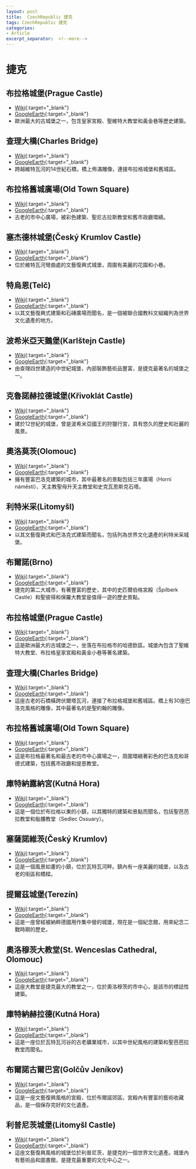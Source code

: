 ```yaml
---
layout: post
title:  CzechRepublic 捷克
tags: CzechRepublic 捷克 
categories:
- Article
excerpt_separator:  <!--more-->
---
```

# 捷克
## 布拉格城堡(Prague Castle)
- [Wiki](https://zh.wikipedia.org/wiki/布拉格城堡 "Wiki"){:target="_blank"} 
- [GoogleEarth](https://earth.google.com/web/search/Prague+Castle "GoogleEarth"){:target="_blank"} 
- 歐洲最大的古城堡之一，包含皇家宮殿、聖維特大教堂和黃金巷等歷史建築。

## 查理大橋(Charles Bridge)
- [Wiki](https://zh.wikipedia.org/wiki/查理大橋 "Wiki"){:target="_blank"} 
- [GoogleEarth](https://earth.google.com/web/search/Charles+Bridge "GoogleEarth"){:target="_blank"} 
- 跨越維特瓦河的14世紀石橋，橋上佈滿雕像，連接布拉格城堡和舊城區。

## 布拉格舊城廣場(Old Town Square)
- [Wiki](https://zh.wikipedia.org/wiki/布拉格舊城廣場 "Wiki"){:target="_blank"} 
- [GoogleEarth](https://earth.google.com/web/search/Old+Town+Square "GoogleEarth"){:target="_blank"} 
- 古老的市中心廣場，被彩色建築、聖尼古拉斯教堂和舊市政廳環繞。

## 塞杰德林城堡(Český Krumlov Castle)
- [Wiki](https://zh.wikipedia.org/wiki/塞杰德林城堡 "Wiki"){:target="_blank"} 
- [GoogleEarth](https://earth.google.com/web/search/Český+Krumlov+Castle "GoogleEarth"){:target="_blank"} 
- 位於維特瓦河彎曲處的文藝復興式城堡，周圍有美麗的花園和小巷。

## 特烏恩(Telč)
- [Wiki](https://zh.wikipedia.org/wiki/特烏恩 "Wiki"){:target="_blank"} 
- [GoogleEarth](https://earth.google.com/web/search/Telč "GoogleEarth"){:target="_blank"} 
- 以其文藝復興式建築和石磚廣場而聞名，是一個被聯合國教科文組織列為世界文化遺產的地方。

## 波希米亞天鵝堡(Karlštejn Castle)
- [Wiki](https://zh.wikipedia.org/wiki/波希米亞天鵝堡 "Wiki"){:target="_blank"} 
- [GoogleEarth](https://earth.google.com/web/search/Karlštejn+Castle "GoogleEarth"){:target="_blank"} 
- 由查理四世建造的中世紀城堡，內部裝飾藝術品豐富，是捷克最著名的城堡之一。

## 克魯諾赫拉德城堡(Křivoklát Castle)
- [Wiki](https://zh.wikipedia.org/wiki/克魯諾赫拉德城堡 "Wiki"){:target="_blank"} 
- [GoogleEarth](https://earth.google.com/web/search/Křivoklát+Castle "GoogleEarth"){:target="_blank"} 
- 建於12世紀的城堡，曾是波希米亞國王的狩獵行宮，具有悠久的歷史和壯麗的風景。

## 奧洛莫茨(Olomouc)
- [Wiki](https://zh.wikipedia.org/wiki/奧洛莫茨 "Wiki"){:target="_blank"} 
- [GoogleEarth](https://earth.google.com/web/search/Olomouc "GoogleEarth"){:target="_blank"} 
- 擁有豐富巴洛克建築的城市，其中最著名的景點包括三年廣場（Horní náměstí）、天主教聖母升天主教堂和史克瓦恩斯克石塔。

## 利特米采(Litomyšl)
- [Wiki](https://zh.wikipedia.org/wiki/利特米采 "Wiki"){:target="_blank"} 
- [GoogleEarth](https://earth.google.com/web/search/Litomyšl "GoogleEarth"){:target="_blank"} 
- 以其文藝復興式和巴洛克式建築而聞名，包括列為世界文化遺產的利特米采城堡。

## 布爾諾(Brno)
- [Wiki](https://zh.wikipedia.org/wiki/布爾諾 "Wiki"){:target="_blank"} 
- [GoogleEarth](https://earth.google.com/web/search/Brno "GoogleEarth"){:target="_blank"} 
- 捷克的第二大城市，有著豐富的歷史，其中的史匹爾伯格宮殿（Špilberk Castle）和聖彼得和保羅大教堂是值得一遊的歷史景點。

## 布拉格城堡(Prague Castle)
- [Wiki](https://zh.wikipedia.org/wiki/布拉格城堡 "Wiki"){:target="_blank"} 
- [GoogleEarth](https://earth.google.com/web/search/Prague+Castle "GoogleEarth"){:target="_blank"} 
- 這是歐洲最大的古城堡之一，坐落在布拉格市的哈德欽區。城堡內包含了聖維特大教堂、布拉格皇家宮殿和黃金小巷等著名建築。

## 查理大橋(Charles Bridge)
- [Wiki](https://zh.wikipedia.org/wiki/查理大橋 "Wiki"){:target="_blank"} 
- [GoogleEarth](https://earth.google.com/web/search/Charles+Bridge "GoogleEarth"){:target="_blank"} 
- 這座古老的石橋橫跨伏爾塔瓦河，連接了布拉格城堡和舊城區。橋上有30座巴洛克風格的雕像，其中最著名的是聖約翰的雕像。

## 布拉格舊城廣場(Old Town Square)
- [Wiki](https://zh.wikipedia.org/wiki/布拉格舊城廣場 "Wiki"){:target="_blank"} 
- [GoogleEarth](https://earth.google.com/web/search/Old+Town+Square "GoogleEarth"){:target="_blank"} 
- 這是布拉格最著名和最古老的市中心廣場之一，周圍環繞著彩色的巴洛克和哥德式建築，包括舊市政廳和提恩教堂。

## 庫特納露納宮(Kutná Hora)
- [Wiki](https://zh.wikipedia.org/wiki/庫特納露納宮 "Wiki"){:target="_blank"} 
- [GoogleEarth](https://earth.google.com/web/search/Kutná+Hora "GoogleEarth"){:target="_blank"} 
- 這是一個位於布拉格以東的小鎮，以其獨特的建築和景點而聞名，包括聖芭芭拉教堂和骷髏教堂（Sedlec Ossuary）。

## 塞薩諾維茨(Český Krumlov)
- [Wiki](https://zh.wikipedia.org/wiki/塞薩諾維茨 "Wiki"){:target="_blank"} 
- [GoogleEarth](https://earth.google.com/web/search/Český+Krumlov "GoogleEarth"){:target="_blank"} 
- 這是一個風景如畫的小鎮，位於瓦特瓦河畔。鎮內有一座美麗的城堡，以及古老的街區和橋樑。

## 提爾茲城堡(Terezín)
- [Wiki](https://zh.wikipedia.org/wiki/提爾茲城堡 "Wiki"){:target="_blank"} 
- [GoogleEarth](https://earth.google.com/web/search/Terezín "GoogleEarth"){:target="_blank"} 
- 這是一座曾經被納粹德國用作集中營的城堡，現在是一個紀念館，用來紀念二戰時期的歷史。

## 奧洛穆茨大教堂(St. Wenceslas Cathedral, Olomouc)
- [Wiki](https://zh.wikipedia.org/wiki/奧洛穆茨大教堂 "Wiki"){:target="_blank"} 
- [GoogleEarth](https://earth.google.com/web/search/St.+Wenceslas+Cathedral,+Olomouc "GoogleEarth"){:target="_blank"} 
- 這座大教堂是捷克最大的教堂之一，位於奧洛穆茨的市中心，是該市的標誌性建築。

## 庫特納赫拉德(Kutná Hora)
- [Wiki](https://zh.wikipedia.org/wiki/庫特納赫拉德 "Wiki"){:target="_blank"} 
- [GoogleEarth](https://earth.google.com/web/search/Kutná+Hora "GoogleEarth"){:target="_blank"} 
- 這是一座位於瓦特瓦河谷的古老礦業城市，以其中世紀風格的建築和聖芭芭拉教堂而聞名。

## 布爾諾古爾巴宮(Golčův Jeníkov)
- [Wiki](https://zh.wikipedia.org/wiki/布爾諾古爾巴宮 "Wiki"){:target="_blank"} 
- [GoogleEarth](https://earth.google.com/web/search/Golčův+Jeníkov "GoogleEarth"){:target="_blank"} 
- 這是一座文藝復興風格的宮殿，位於布爾諾郊區。宮殿內有豐富的藝術收藏品，是一個保存完好的文化遺產。

## 利普尼茨城堡(Litomyšl Castle)
- [Wiki](https://zh.wikipedia.org/wiki/利普尼茨城堡 "Wiki"){:target="_blank"} 
- [GoogleEarth](https://earth.google.com/web/search/Litomyšl+Castle "GoogleEarth"){:target="_blank"} 
- 這座文藝復興風格的城堡位於利普尼茨，是捷克的一個世界文化遺產。城堡內有藝術品和圖書館，是捷克最重要的文化中心之一。

